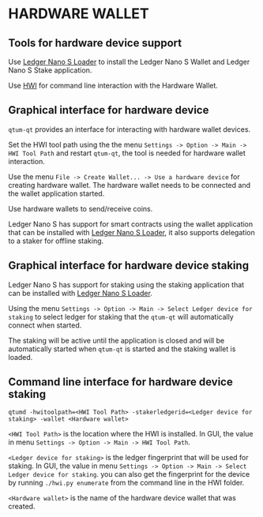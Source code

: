 HARDWARE WALLET
====================

## Tools for hardware device support

Use [Ledger Nano S Loader](https://github.com/yodynetwork/qtum-ledger-loader/releases) to install the Ledger Nano S Wallet and Ledger Nano S Stake application.

Use [HWI](https://github.com/yodynetwork/HWI) for command line interaction with the Hardware Wallet.

## Graphical interface for hardware device

`qtum-qt` provides an interface for interacting with hardware wallet devices.

Set the HWI tool path using the the menu `Settings -> Option -> Main -> HWI Tool Path` and restart `qtum-qt`, the tool is needed for hardware wallet interaction.

Use the menu `File -> Create Wallet... -> Use a hardware device` for creating hardware wallet. The hardware wallet needs to be connected and the wallet application started.

Use hardware wallets to send/receive coins.

Ledger Nano S has support for smart contracts using the wallet application that can be installed with [Ledger Nano S Loader](https://github.com/yodynetwork/qtum-ledger-loader/releases), it also supports delegation to a staker for offline staking.

## Graphical interface for hardware device staking

Ledger Nano S has support for staking using the staking application that can be installed with [Ledger Nano S Loader](https://github.com/yodynetwork/qtum-ledger-loader/releases).

Using the menu `Settings -> Option -> Main -> Select Ledger device for staking` to select ledger for staking that the `qtum-qt` will automatically connect when started.

The staking will be active until the application is closed and will be automatically started when `qtum-qt` is started and the staking wallet is loaded.

## Command line interface for hardware device staking

`qtumd -hwitoolpath=<HWI Tool Path> -stakerledgerid=<Ledger device for staking> -wallet <Hardware wallet>`

`<HWI Tool Path>` is the location where the HWI is installed. In GUI, the value in menu `Settings -> Option -> Main -> HWI Tool Path`.

`<Ledger device for staking>` is the ledger fingerprint that will be used for staking. In GUI, the value in menu `Settings -> Option -> Main -> Select Ledger device for staking`. you can also get the fingerprint for the device by running `./hwi.py enumerate` from the command line in the HWI folder.

`<Hardware wallet>` is the name of the hardware device wallet that was created.


